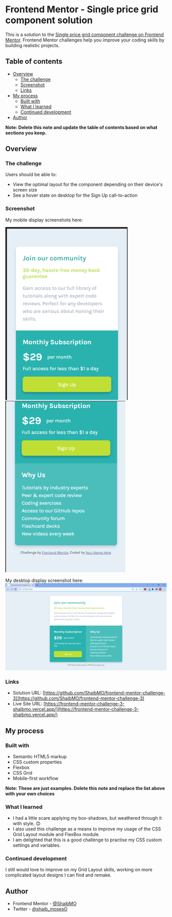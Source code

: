 # Frontend Mentor - Single price grid component solution

This is a solution to the [Single price grid component challenge on Frontend Mentor](https://www.frontendmentor.io/challenges/single-price-grid-component-5ce41129d0ff452fec5abbbc). Frontend Mentor challenges help you improve your coding skills by building realistic projects.

## Table of contents

- [Overview](#overview)
  - [The challenge](#the-challenge)
  - [Screenshot](#screenshot)
  - [Links](#links)
- [My process](#my-process)
  - [Built with](#built-with)
  - [What I learned](#what-i-learned)
  - [Continued development](#continued-development)
- [Author](#author)

**Note: Delete this note and update the table of contents based on what sections you keep.**

## Overview

### The challenge

Users should be able to:

- View the optimal layout for the component depending on their device's screen size
- See a hover state on desktop for the Sign Up call-to-action

### Screenshot

My mobile display screenshots here:

![](screenshots/mobile-1.png)
![](screenshots/mobile-2.png)

My desktop display screenshot here:
![](screenshots/desktop.png)

### Links

- Solution URL: [https://github.com/ShaibMO/frontend-mentor-challenge-3](https://github.com/ShaibMO/frontend-mentor-challenge-3)
- Live Site URL: [https://frontend-mentor-challenge-3-shaibmo.vercel.app/](https://frontend-mentor-challenge-3-shaibmo.vercel.app/)

## My process

### Built with

- Semantic HTML5 markup
- CSS custom properties
- Flexbox
- CSS Grid
- Mobile-first workflow

**Note: These are just examples. Delete this note and replace the list above with your own choices**

### What I learned

- I had a little scare applying my box-shadows, but weathered through it with style. 😊
- I also used this challenge as a means to improve my usage of the CSS Grid Layout module and FlexBox module.
- I am delighted that this is a good challenge to practise my CSS custom settings and variables.

### Continued development

I still would love to improve on my Grid Layout skills, working on more complicated layout designs I can find and remake.

## Author

- Frontend Mentor - [@ShaibMO](https://www.frontendmentor.io/profile/ShaibMO)
- Twitter - [@shaib_mosesO](https://www.twitter.com/shaib_mosesO)
